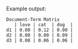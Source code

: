 Example output:
    
    Document-Term Matrix
       | love | cat  | dog  |
    d1 | 0.00 | 0.12 | 0.00 |
    d2 | 0.00 | 0.00 | 0.09 |
    d3 | 0.00 | 0.06 | 0.06 |
